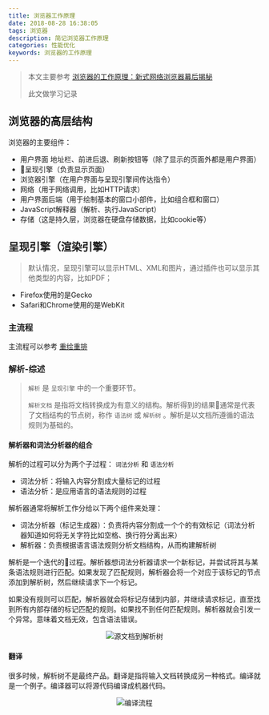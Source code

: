 ```yaml
---
title: 浏览器工作原理
date: 2018-08-28 16:38:05
tags: 浏览器
description: 简记浏览器工作原理
categories: 性能优化
keywords: 浏览器的工作原理
---
```

> 本文主要参考 [浏览器的工作原理：新式网络浏览器幕后揭秘](https://www.html5rocks.com/zh/tutorials/internals/howbrowserswork/#The_browser_main_functionality)
>
> 此文做学习记录

## 浏览器的高层结构
浏览器的主要组件：
- 用户界面 地址栏、前进后退、刷新按钮等（除了显示的页面外都是用户界面）
- 呈现引擎（负责显示页面）
- 浏览器引擎（在用户界面与呈现引擎间传达指令）
- 网络（用于网络调用，比如HTTP请求）
- 用户界面后端（用于绘制基本的窗口小部件，比如组合框和窗口）
- JavaScript解释器（解析、执行JavaScript）
- 存储（这是持久层，浏览器在硬盘存储数据，比如cookie等）

## 呈现引擎（渲染引擎）
> 默认情况，呈现引擎可以显示HTML、XML和图片，通过插件也可以显示其他类型的内容，比如PDF；
- Firefox使用的是Gecko
- Safari和Chrome使用的是WebKit

### 主流程
主流程可以参考 [重绘重排](https://littlefaye.gitee.io/teresa/2018/08/28/重绘重排/)

### 解析-综述
> `解析` 是 `呈现引擎` 中的一个重要环节。
> 
> `解析文档` 是指将文档转换成为有意义的结构。解析得到的结果通常是代表了文档结构的节点树，称作 `语法树` 或 `解析树` 。解析是以文档所遵循的语法规则为基础的。
#### 解析器和词法分析器的组合
解析的过程可以分为两个子过程： `词法分析` 和 `语法分析`

- 词法分析：将输入内容分割成大量标记的过程
- 语法分析：是应用语言的语法规则的过程

解析器通常将解析工作分给以下两个组件来处理：
- 词法分析器（标记生成器）：负责将内容分割成一个个的有效标记（词法分析器知道如何将无关字符比如空格、换行符分离出来）
- 解析器：负责根据语言语法规则分析文档结构，从而构建解析树

解析是一个迭代的过程。解析器想词法分析器请求一个新标记，并尝试将其与某条语法规则进行匹配。如果发现了匹配规则，解析器会将一个对应于该标记的节点添加到解析树，然后继续请求下一个标记。

如果没有规则可以匹配，解析器就会将标记存储到内部，并继续请求标记，直至找到所有内部存储的标记匹配的规则。如果找不到任何匹配规则。解析器就会引发一个异常。意味着文档无效，包含语法错误。
<div align="center">
  <img src="https://www.html5rocks.com/zh/tutorials/internals/howbrowserswork/image011.png" alt="源文档到解析树">
</div>

#### 翻译
很多时候，解析树不是最终产品。翻译是指将输入文档转换成另一种格式。编译就是一个例子。编译器可以将源代码编译成机器代码。
<div align="center">
  <img src="https://www.html5rocks.com/zh/tutorials/internals/howbrowserswork/image013.png" alt="编译流程">
</div>